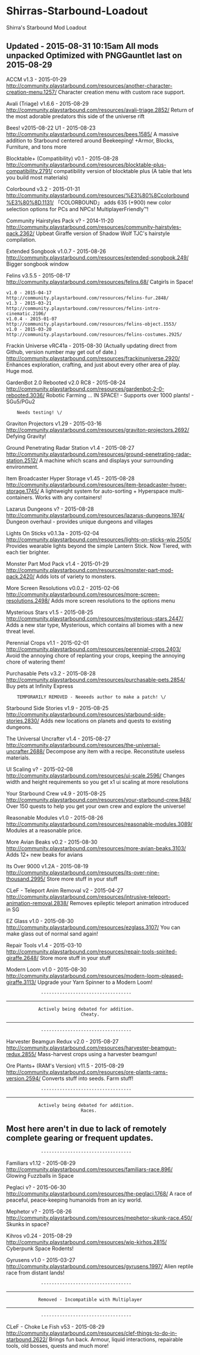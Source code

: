 # Shirras-Starbound-Loadout
Shirra's Starbound Mod Loadout

Updated - 2015-08-31 10:15am
 All mods unpacked
 Optimized with PNGGauntlet last on 2015-08-29
--------------------------------

ACCM
	v1.3 - 2015-01-29
	http://community.playstarbound.com/resources/another-character-creation-menu.1257/
	Character creation menu with custom race support.
	
Avali (Triage)
	v1.6.6 - 2015-08-29
	http://community.playstarbound.com/resources/avali-triage.2852/
	Return of the most adorable predators this side of the universe rift

Bees!
	v2015-08-22 U1 - 2015-08-23
	http://community.playstarbound.com/resources/bees.1585/
	A massive addition to Starbound centered around Beekeeping! +Armor, Blocks, Furniture, and tons more

Blocktable+ (Compatibility)
	v0.1 - 2015-08-28
	http://community.playstarbound.com/resources/blocktable-plus-compatibility.2791/
	compatibility version of blocktable plus (A table that lets you build most materials)

Colorbound
	v3.2 - 2015-01-31
	http://community.playstarbound.com/resources/%E3%80%8Ccolorbound%E3%80%8D.1131/
	「COLORBOUND」 adds 635 (+900) new color selection options for PCs and NPCs! MultiplayerFriendly™!

Community Hairstyles Pack
	v? - 2014-11-20
	http://community.playstarbound.com/resources/community-hairstyles-pack.2362/
	Upbeat Giraffe version of Shadow Wolf TJC's hairstyle compilation.

Extended Songbook
	v1.0.7 - 2015-08-26
	http://community.playstarbound.com/resources/extended-songbook.249/
	Bigger songbook window

Felins
	v3.5.5 - 2015-08-17
	http://community.playstarbound.com/resources/felins.68/
	Catgirls in Space!
	
	v1.0 - 2015-04-17
	http://community.playstarbound.com/resources/felins-fur.2848/
	v1.3 - 2015-03-21
	http://community.playstarbound.com/resources/felins-intro-cinematic.2106/
	v1.0.4 - 2015-01-07
	http://community.playstarbound.com/resources/felins-object.1553/
	v1.0 - 2015-03-20
	http://community.playstarbound.com/resources/felins-costumes.2925/

Frackin Universe
	vRC41a - 2015-08-30 (Actually updating direct from Github, version number may get out of date.)
	http://community.playstarbound.com/resources/frackinuniverse.2920/
	Enhances exploration, crafting, and just about every other area of play. Huge mod.

GardenBot 2.0 Rebooted
	v2.0 RC8 - 2015-08-24
	http://community.playstarbound.com/resources/gardenbot-2-0-rebooted.3036/
	Robotic Farming ... IN SPACE! - Supports over 1000 plants! - SGu5/PGu2

		Needs testing! \/
Graviton Projectors
	v1.29 - 2015-03-16
	http://community.playstarbound.com/resources/graviton-projectors.2692/
	Defying Gravity!

Ground Penetrating Radar Station
	v1.4 - 2015-08-27
	http://community.playstarbound.com/resources/ground-penetrating-radar-station.2512/
	A machine which scans and displays your surrounding environment.

Item Broadcaster Hyper Storage
	v1.45 - 2015-08-28
	http://community.playstarbound.com/resources/item-broadcaster-hyper-storage.1745/
	A lightweight system for auto-sorting + Hyperspace multi-containers. Works with any containers!

Lazarus Dungeons
	v? - 2015-08-28
	http://community.playstarbound.com/resources/lazarus-dungeons.1974/
	Dungeon overhaul - provides unique dungeons and villages

Lights On Sticks
	v0.1.3a - 2015-02-04
	http://community.playstarbound.com/resources/lights-on-sticks-wip.2505/
	Provides wearable lights beyond the simple Lantern Stick. Now Tiered, with each tier brighter.
	
Monster Part Mod Pack
	v1.4 - 2015-01-29
	http://community.playstarbound.com/resources/monster-part-mod-pack.2420/
	Adds lots of variety to monsters.

More Screen Resolutions
	v0.0.2 - 2015-02-06
	http://community.playstarbound.com/resources/more-screen-resolutions.2498/
	Adds more screen resolutions to the options menu

Mysterious Stars
	v1.5 - 2015-08-25
	http://community.playstarbound.com/resources/mysterious-stars.2447/
	Adds a new star type, Mysterious, which contains all biomes with a new threat level.

Perennial Crops
	v1.1 - 2015-02-01
	http://community.playstarbound.com/resources/perennial-crops.2403/
	Avoid the annoying chore of replanting your crops, keeping the annoying chore of watering them!

Purchasable Pets
	v3.2 - 2015-08-28
	http://community.playstarbound.com/resources/purchasable-pets.2854/
	Buy pets at Infinity Express

		TEMPORARILY REMOVED - Neeeeds author to make a patch! \/
Starbound Side Stories
	v1.9 - 2015-08-25
	http://community.playstarbound.com/resources/starbound-side-stories.2830/
	Adds new locations on planets and quests to existing dungeons.

The Universal Uncrafter
	v1.4 - 2015-08-27
	http://community.playstarbound.com/resources/the-universal-uncrafter.2688/
	Decompose any item with a recipe. Reconstitute useless materials.

UI Scaling
	v? - 2015-02-08
	http://community.playstarbound.com/resources/ui-scale.2596/
	Changes width and height requirements so you get x1 ui scaling at more resolutions

Your Starbound Crew
	v4.9 - 2015-08-25
	http://community.playstarbound.com/resources/your-starbound-crew.948/
	Over 150 quests to help you get your own crew and explore the universe!

Reasonable Modules
	v1.0 - 2015-08-26
	http://community.playstarbound.com/resources/reasonable-modules.3089/
	Modules at a reasonable price.
	
More Avian Beaks
	v0.2 - 2015-08-30
	http://community.playstarbound.com/resources/more-avian-beaks.3103/
	Adds 12+ new beaks for avians

Its Over 9000
	v1.2A - 2015-08-19
	http://community.playstarbound.com/resources/its-over-nine-thousand.2995/
	Store more stuff in your stuff

CLeF - Teleport Anim Removal
	v2 - 2015-04-27
	http://community.playstarbound.com/resources/intrusive-teleport-animation-removal.2838/
	Removes epileptic teleport animation introduced in SG

EZ Glass
	v1.0 - 2015-08-30
	http://community.playstarbound.com/resources/ezglass.3107/
	You can make glass out of normal sand again!

Repair Tools
	v1.4 - 2015-03-10
	http://community.playstarbound.com/resources/repair-tools-spirited-giraffe.2648/
	Store more stuff in your stuff

Modern Loom
	v1.0 - 2015-08-30
	http://community.playstarbound.com/resources/modern-loom-pleased-giraffe.3113/
	Upgrade your Yarn Spinner to a Modern Loom!

	             ----------------------------------
--------------------------------------------------------------------
                Actively being debated for addition.
				                Cheaty.
--------------------------------------------------------------------
                 ----------------------------------

Harvester Beamgun Redux
	v2.0 - 2015-08-27
	http://community.playstarbound.com/resources/harvester-beamgun-redux.2855/
	Mass-harvest crops using a harvester beamgun!

Ore Plants+ (RAM's Version)
	v11.5 - 2015-08-29
	http://community.playstarbound.com/resources/ore-plants-rams-version.2594/
	Converts stuff into seeds. Farm stuff!

                 ----------------------------------
--------------------------------------------------------------------
                Actively being debated for addition.
                                Races.
Most here aren't in due to lack of remotely complete gearing or frequent updates.
--------------------------------------------------------------------
                 ----------------------------------

Familiars
	v1.12 - 2015-08-29
	http://community.playstarbound.com/resources/familiars-race.896/
	Glowing Fuzzballs in Space

Peglaci
	v? - 2015-06-30
	http://community.playstarbound.com/resources/the-peglaci.1768/
	A race of peaceful, peace-keeping humanoids from an icy world.

Mephetor
	v? - 2015-08-26
	http://community.playstarbound.com/resources/mephetor-skunk-race.450/
	Skunks in space?

Kihros
	v0.24 - 2015-08-29
	http://community.playstarbound.com/resources/wip-kirhos.2815/
	Cyberpunk Space Rodents!

Gyrusens
	v1.0 - 2015-03-27
	http://community.playstarbound.com/resources/gyrusens.1997/
	Alien reptile race from distant lands!

                 ----------------------------------
--------------------------------------------------------------------
                Removed - Incompatible with Multiplayer
--------------------------------------------------------------------
                 ----------------------------------
	
CLeF - Choke Le Fish
	v53 - 2015-08-29
	http://community.playstarbound.com/resources/clef-things-to-do-in-starbound.2622/
	Brings fun back. Armour, liquid interactions, repairable tools, old bosses, quests and much more!
